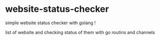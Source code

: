 # website-status-checker
simple website status checker with golang !

list of website and checking status of them with go routins and channels

